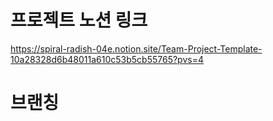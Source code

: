 # 프로젝트 노션 링크

https://spiral-radish-04e.notion.site/Team-Project-Template-10a28328d6b48011a610c53b5cb55765?pvs=4

# 브랜칭 
